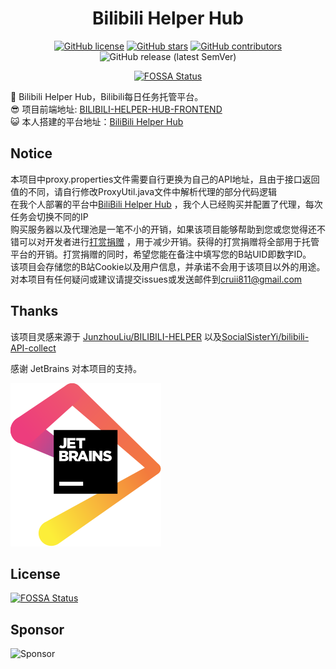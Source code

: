 <div align="center">

<h1 align="center">
    Bilibili Helper Hub
</h1>


[![GitHub license](https://img.shields.io/github/license/Cruii/bilibili-helper-hub?style=for-the-badge)](https://github.com/Cruii/bilibili-helper-hub/blob/master/LICENSE)
[![GitHub stars](https://img.shields.io/github/stars/Cruii/bilibili-helper-hub?style=for-the-badge)](https://github.com/Cruii/bilibili-helper-hub/stargazers)
[![GitHub contributors](https://img.shields.io/github/contributors/Cruii/bilibili-helper-hub?style=for-the-badge)](https://github.com/Cruii/bilibili-helper-hub/graphs/contributors)
![GitHub release (latest SemVer)](https://img.shields.io/github/v/release/Cruii/bilibili-helper-hub?style=for-the-badge)

[![FOSSA Status](https://app.fossa.com/api/projects/git%2Bgithub.com%2FCruii%2Fbilibili-helper-hub.svg?type=for-the-badge)](https://app.fossa.com/projects/git%2Bgithub.com%2FCruii%2Fbilibili-helper-hub?ref=badge_shield)
</div>

🚀 Bilibili Helper Hub，Bilibili每日任务托管平台。  
😎 项目前端地址: [BILIBILI-HELPER-HUB-FRONTEND](https://github.com/Cruii/bilibili-helper-hub-frontend)  
😺 本人搭建的平台地址：[BiliBili Helper Hub](https://bilibili.cruii.io/)
## Notice

本项目中proxy.properties文件需要自行更换为自己的API地址，且由于接口返回值的不同，请自行修改ProxyUtil.java文件中解析代理的部分代码逻辑  
在我个人部署的平台中[BiliBili Helper Hub](https://bilibili.cruii.io/) ，我个人已经购买并配置了代理，每次任务会切换不同的IP  
购买服务器以及代理池是一笔不小的开销，如果该项目能够帮助到您或您觉得还不错可以对开发者进行[打赏捐赠](https://github.com/Cruii/bilibili-helper-hub#sponsor) ，用于减少开销。获得的打赏捐赠将全部用于托管平台的开销。打赏捐赠的同时，希望您能在备注中填写您的B站UID即数字ID。  
该项目会存储您的B站Cookie以及用户信息，并承诺不会用于该项目以外的用途。  
对本项目有任何疑问或建议请提交issues或发送邮件到[cruii811@gmail.com](mailto:cruii811@gmail.com)

## Thanks

该项目灵感来源于 [JunzhouLiu/BILIBILI-HELPER](https://github.com/JunzhouLiu/BILIBILI-HELPER) 以及[SocialSisterYi/bilibili-API-collect](https://github.com/SocialSisterYi/bilibili-API-collect) 


感谢 JetBrains 对本项目的支持。

[![JetBrains](jetbrains.svg)](https://www.jetbrains.com/?from=BILIBILI-HELPER)

## License

[![FOSSA Status](https://app.fossa.com/api/projects/git%2Bgithub.com%2FCruii%2Fbilibili-helper-hub.svg?type=large)](https://app.fossa.com/projects/git%2Bgithub.com%2FCruii%2Fbilibili-helper-hub?ref=badge_large)

## Sponsor

![Sponsor](https://cruii.io/upload/2021/10/1-c5f430c3f57c461580f04cfb8fdc06e2.png)